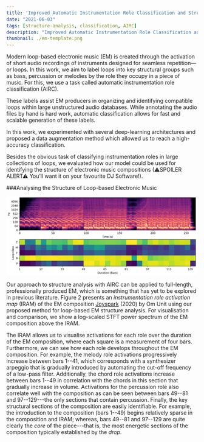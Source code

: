 ```yaml
---
title: 'Improved Automatic Instrumentation Role Classification and Structural Analysis for Electronic Music Production'
date: "2021-06-03"
tags: [structure-analysis, classification, AIRC]
description: "Improved Automatic Instrumentation Role Classification and Structural Analysis for Electronic Music Production"
thumbnail: ./em-template.png
---
```

<!--- Drysdale, J. and Ramires, A. and Font, F., Serra, X. and J. Hockman. 2021. Adversarial synthesis of drum sounds. In Proceedings of the 22nd International Society for Music Information Retrieval, Online. -->

<!---####Improved Automatic Instrumentation Role Classification and Structural Analysis for Electronic Music Production -->
<!---<center><h3>Improved Automatic Instrumentation Role Classification and Structural Analysis for Electronic Music Production</h3></center>-->

<!---[[pdf](https://dafx2020.mdw.ac.at/proceedings/papers/DAFx2020_paper_45.pdf),
[presentation](https://dafx2020.mdw.ac.at/proceedings/presentations/paper_45.mp4)]-->


Modern loop-based electronic music (EM) is created through the activation of short audio recordings of instruments designed for seamless repetition—or loops.
In this work, we aim to label loops into key structural groups such as bass, percussion or melodies by the role they occupy in a piece of music. For this, we use a task called automatic instrumentation role classification (AIRC).

These labels assist EM producers in organizing and identifying compatible loops within large unstructured audio databases. While annotating the audio files by hand is hard work, automatic classification allows for fast and scalable generation of these labels.

In this work, we experimented with several deep-learning architectures and proposed a data augmentation method which allowed us to reach a high-accuracy classification.

Besides the obvious task of classifying instrumentation roles in large collections of loops, we evaluated how our model could be used for identifying the structure of electronic music compositions 
(⚠SPOILER ALERT⚠ You’ll want it on your favourite DJ Software!).


###Analysing the Structure of Loop-based Electronic Music
<br />

![Joyspark IRAM](./om-unit.png "Joyspark IRAM")
<!--- <img src="./om-unit.png" alt="Joyspark IRAM"/> -->

Our approach to structure analysis with AIRC can be applied to full-length, professionally produced EM, which is something that has yet to be explored in previous literature.
Figure 2 presents an *instrumentation role activation map* (IRAM) of the EM composition 
<a href="https://omunit.bandcamp.com/track/joyspark-bandcamp-exclusive">Joyspark</a> (2020) by Om Unit using our proposed method for loop-based EM structure analysis.
For visualisation and comparison, we show a log-scaled STFT power spectrum of the EM composition above the IRAM.


<!---<script type="text/javascript" src="/home/jake/Documents/blog/static/class-player.js"></script>-->

<!---
<Helmet>
<script src='../../class-player.js' />
</Helmet>
-->


<!---
<div class="spectrogram-player" data-width="600" data-height="200" data-freq-min="0" data-freq-max="20" data-axis-width="70">
    <img src="./Eastern-Kingbird-spectrogram.png" />
    <audio 
            controls 
            src="./Eastern-Kingbird.wav">
    </audio>
</div>
-->

The IRAM allows us to visualise activations for each role over the duration of the EM composition, where each square is a measurement of four bars.
Furthermore, we can see how each role develops throughout the EM composition.
For example, the melody role activations progressively increase between bars 1--41, which corresponds with a synthesizer arpeggio that is gradually introduced by automating the cut-off frequency of a low-pass filter. 
Additionally, the chord role activations increase between bars 1--49 in correlation with the chords in this section that gradually increase in volume.
Activations for the percussion role also correlate well with the composition as can be seen between bars 49--81 and 97--129---the only sections that contain percussion. 
Finally, the key structural sections of the composition are easily identifiable.
For example, the introduction to the composition (bars 1--49) begins relatively sparse in the composition and IRAM; whereas, bars 49--81 and 97--129 are quite clearly the *core* of the piece---that is, the most energetic sections of the composition typically established by the *drop*.

